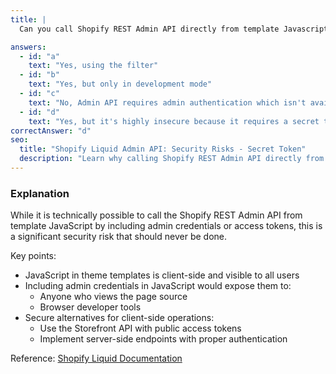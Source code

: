 ```yaml
---
title: |
  Can you call Shopify REST Admin API directly from template Javascript? 🔒

answers:
  - id: "a"
    text: "Yes, using the filter"
  - id: "b"
    text: "Yes, but only in development mode"
  - id: "c"
    text: "No, Admin API requires admin authentication which isn't available in Liquid"
  - id: "d"
    text: "Yes, but it's highly insecure because it requires a secret token in the template"
correctAnswer: "d"
seo:
  title: "Shopify Liquid Admin API: Security Risks - Secret Token"
  description: "Learn why calling Shopify REST Admin API directly from template JavaScript is highly insecure and should never be done."
---
```


### Explanation

While it is technically possible to call the Shopify REST Admin API from template JavaScript by including admin credentials or access tokens, this is a significant security risk that should never be done.

Key points:
- JavaScript in theme templates is client-side and visible to all users
- Including admin credentials in JavaScript would expose them to:
  - Anyone who views the page source
  - Browser developer tools
- Secure alternatives for client-side operations:
  - Use the Storefront API with public access tokens
  - Implement server-side endpoints with proper authentication

Reference: [Shopify Liquid Documentation](https://shopify.dev/docs/themes/liquid/reference) 